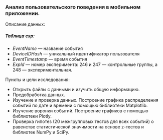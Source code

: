 ### Анализ пользовательского поведения в мобильном приложении.

Описание данных:

##### Таблица exp:
- *EventName* — название события
- *DeviceIDHash* — уникальный идентификатор пользователя
- *EventTimestamp* — время события
- *ExpId* — номер эксперимента: 246 и 247 — контрольные группы, а 248 — экспериментальная.

Пункты и цели исследования:

- Открыть файлы с данными и изучить общую информацию.
- Предобработка данных.
- Изучение и проверка данных. Построение графика распределения событий по дате и времени с помощью библиотеки Matplotlib.
- Изучение воронки событий. Построение графиков с помощью библиотеки Plotly.
- Проверка гипотез (20 межгрупповых тестов для всех событий) о равенстве статистической значимости на основе z-тестов и библиотек NumPy и SciPy.
